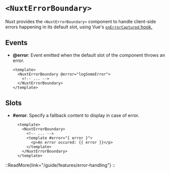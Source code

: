 # `<NuxtErrorBoundary>`

Nuxt provides the `<NuxtErrorBoundary>` component to handle client-side errors happening in its default slot, using Vue's [`onErrorCaptured` hook.](https://vuejs.org/api/composition-api-lifecycle.html#onerrorcaptured)

## Events

- **@error**: Event emitted when the default slot of the component throws an error.

  ```vue
  <template>
    <NuxtErrorBoundary @error="logSomeError">
      <!-- ... -->
    </NuxtErrorBoundary>
  </template>
  ```

## Slots

- **#error**: Specify a fallback content to display in case of error.

  ```vue
    <template>
      <NuxtErrorBoundary>
        <!-- ... -->
        <template #error="{ error }">
          <p>An error occured: {{ error }}</p>
        </template>
      </NuxtErrorBoundary>
    </template>
  ```

::ReadMore{link="/guide/features/error-handling"}
::
